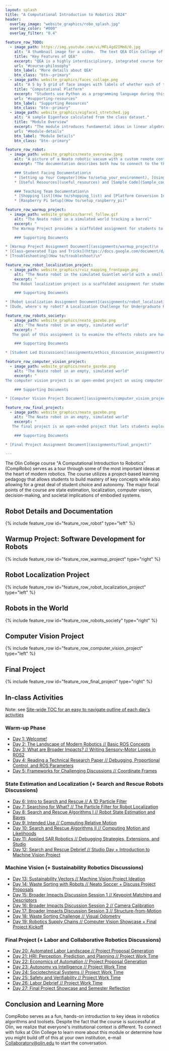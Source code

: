```yaml
---
layout: splash
title: "A Computational Introduction to Robotics 2024"
header:
  overlay_image: "website_graphics/robo_splash.jpg"
  overlay_color: "#000"
  overlay_filter: "0.4"

feature_row_TODO:
  - image_path: https://img.youtube.com/vi/MFL4gd2IMm8/0.jpg
    alt: "A thumbnail image for a video.  The text QEA Olin College of Engineering appears on a textured blue background"
    title: "Key Features of QEA"
    excerpt: "QEA is a highly interdisciplinary, integrated course for teaching technical content."
    url: "#course-philosophy"
    btn_label: "More details about QEA"
    btn_class: "btn--primary"
  - image_path: website_graphics/faces_collage.png
    alt: "A 5 by 5 grid of face images with labels of whether each of them are smiling."
    title: "Computational Platform"
    excerpt: "Students use Python as a programming language during this module.  Use the button below to see sample code and other materials."
    url: "#supporting-resources"
    btn_label: "Supporting Resources"
    btn_class: "btn--primary"
  - image_path: website_graphics/eigface1_stretched.jpg
    alt: "A sample Eigenface calculated from the class dataset."
    title: "Module Overview"
    excerpt: "The module introduces fundamental ideas in linear algebra through a deep dive into creating a facial recognition system."
    url: "#module-details"
    btn_label: "Module Details"
    btn_class: "btn--primary"

feature_row_robot:
  - image_path: website_graphics/neato_overview.jpeg
    alt: "A picture of a Neato robotic vacuum with a custom remote control interface based on Raspberry Pi"
    excerpt: "The documentation describes both how to connect to the the physical robot or a simulator and how to build your own customized Neato.

    ### Student Facing Documentation\n
    * [Setting up Your Computer](How to/setup_your_environment), [Using the Neatos](How to/use_the_neatos), and [Using the Turtlebot 4](How to/use_the_turtlebot4)\n
    * [Useful Resources](useful_resources) and [Sample Code](Sample_code/sample_code)\n

    ### Teaching Team Documentation\n
    * [Shopping list](How to/shopping_list) and [Platform Conversion Instructions](How to/Platform Conversion Instructions.pdf)\n
    * [Raspberry Pi Setup](How to/setup_raspberry_pi)"

feature_row_warmup_project:
  - image_path: website_graphics/barrel_follow.gif
    alt: "The Neato robot in a simulated world tracking a barrel"
    excerpt: "
   The Warmup Project provides a scaffolded assignment for students to get up to speed with important concepts in ROS through implementing compelling behaviors on a robot.  The project emphasizes the establishment of good practices such as debugging techniques and visualization.

    ### Supporting Documents

* [Warmup Project Assignment Document](assignments/warmup_project)\n
* [Class-generated Tips and Tricks](https://docs.google.com/document/d/15u9fvz5TsuPaSnvE1h_dyiVO2Rk7YTIyNweKpGGwuTE/edit?usp=drive_link)\n
* [Troubleshooting](How to/troubleshoot)\n"

feature_row_robot_localization_project:
  - image_path: website_graphics/rviz_mapping_frontpage.png
    alt: "The Neato robot in the simulated Guantlet world with a small number of laser scans collected to localize."
    excerpt: "
   The Robot localization project is a scaffolded assignment for students to learn about the particle filter algorithm. Along the way they will learn some basics of Bayesian inference and some new ROS tools and workflows.

    ### Supporting Documents

* [Robot Localization Assignment Document](assignments/robot_localization)\n
* [Dude, where's my robot? A Localization Challenge for Undergraduate Robotics](https://dl.acm.org/doi/abs/10.5555/3297863.3297895)\n"

feature_row_robots_society:
  - image_path: website_graphics/neato_gazebo.png
    alt: "The Neato robot in an empty, simulated world"
    excerpt: "
   The goal of this assignment is to examine the effects robots are having on our world and what we can do to make that effect positive. (TODO: Better image)

    ### Supporting Documents

* [Student Led Discussions](assignments/ethics_discussion_assignment)\n"

feature_row_computer_vision_project:
  - image_path: website_graphics/neato_gazebo.png
    alt: "The Neato robot in an empty, simulated world"
    excerpt: "
The computer vision project is an open-ended project on using computer vision in the context of robotics.

    ### Supporting Documents

* [Computer Vision Project Document](assignments/computer_vision_project)\n"

feature_row_final_project:
  - image_path: website_graphics/neato_gazebo.png
    alt: "The Neato robot in an empty, simulated world"
    excerpt: "
   The final project is an open-ended project that lets students explore a robotics topic and algorithms in depth.

    ### Supporting Documents

* [Final Project Assignment Document](assignments/final_project)"

---
```


The Olin College course "A Computational Introduction to Robotics" (CompRobo) serves as a tour through some of the most important ideas at the heart of modern robotics.  The course utilizes a project-based learning pedagogy that allows students to build mastery of key concepts while also allowing for a great deal of student choice and autonomy.  The major focal points of the course are state estimation, localization, computer vision, decision-making, and societal implications of embodied systems. 

<!-- {% include feature_row %}-->

## <a name="robot-details"/> Robot Details and Documentation

{% include feature_row id="feature_row_robot" type="left" %}

## <a name="module-details"/> Warmup Project: Software Development for Robots

{% include feature_row id="feature_row_warmup_project" type="right" %}

## <a name="module-details"/> Robot Localization Project

{% include feature_row id="feature_row_robot_localization_project" type="left" %}

## <a name="module-details"/> Robots in the World

{% include feature_row id="feature_row_robots_society" type="right" %}

## <a name="module-details"/> Computer Vision Project

{% include feature_row id="feature_row_computer_vision_project" type="left" %}

## <a name="module-details"/> Final Project

{% include feature_row id="feature_row_final_project" type="right" %}

## In-class Activities

Note: see [Site-wide TOC for an easy to navigate outline of each day's activities](toc)

### Warm-up Phase
* [Day 1: Welcome!](in-class/day01)
* [Day 2: The Landscape of Modern Robotics // Basic ROS Concepts](in-class/day02)
* [Day 3: What are Broader Impacts? // Writing Sensory-Motor Loops in ROS2](in-class/day03)
* [Day 4: Reading a Technical Research Paper // Debugging, Proportional Control, and ROS Parameters](in-class/day04)
* [Day 5: Frameworks for Challenging Discussions // Coordinate Frames](in-class/day05)

### State Estimation and Localization (+ Search and Rescue Robots Discussions)
* [Day 6: Intro to Search and Rescue // A 1D Particle Filter](in-class/day06) 
* [Day 7: Searching for What? // The Particle Filter for Robot Localization](in-class/day07)
* [Day 8: Search and Rescue Algorithms I // Robot State Estimation and Bayes](in-class/day08)
* [Day 9: Intended Use // Computing Relative Motion](in-class/day09)
* [Day 10: Search and Rescue Algorithms II // Computing Motion and Likelihoods](in-class/day10)
* [Day 11: Applied SAR Robotics // Debugging Strategies, Extensions, and Studio](in-class/day11)
* [Day 12: Search and Rescue Debrief // Studio Day + Introduction to Machine Vision Project](in-class/day12)

### Machine Vision (+ Sustainability Robotics Discussions)
* [Day 13: Sustainability Vectors // Machine Vision Project Ideation](in-class/day13)
* [Day 14: Waste Sorting with Robots // Neato Soccer + Discuss Project Proposals](in-class/day14)
* [Day 15: Broader Impacts Discussion Session 1 // Keypoint Matching and Descriptors](in-class/day15)
* [Day 16: Broader Impacts Discussion Session 2 // Camera Calibration](in-class/day16)
* [Day 17: Broader Impacts Discussion Session 3 // Structure-from-Motion](in-class/day17)
* [Day 18: Waste Sorting Challenge // Visual Odometry](in-class/day18)
* [Day 19: Robotics Supply Chains // Computer Vision Showcase + Final Project Kickoff](in-class/day19)

### Final Project (+ Labor and Collaborative Robotics Discussions)
* [Day 20: Automated Labor Landscape // Project Proposal Generation](in-class/day20)
* [Day 21: HRI: Perception, Prediction, and Planning // Project Work Time](in-class/day21)
* [Day 22: Economics of Automation // Project Proposal Generation](in-class/day22)
* [Day 23: Autonomy vs Intelligence // Project Work Time](in-class/day23)
* [Day 24: Sociotechnical Systems // Project Work Time](in-class/day24)
* [Day 25: Safety and Verifiability // Project Work Time](in-class/day25)
* [Day 26: Labor Debrief // Project Work Time](in-class/day26)
* [Day 27: Final Project Showcase and Semester Reflection](in-class/day27)


## Conclusion and Learning More
CompRobo serves as a fun, hands-on introduction to key ideas in robotics algorithms and toolsets.  Despite the fact that the course is successful at Olin, we realize that everyone's institutional context is different. To connect with folks at Olin College to learn more about this module or determine how you might build off of this at your own institution, e-mail <a href="mailto:Collaboratory@olin.edu">Collaboratory@olin.edu</a> to start the conversation.
